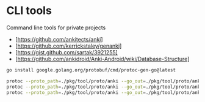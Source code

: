 # CLI tools

Command line tools for private projects

- [https://github.com/ankitects/anki]
- [https://github.com/kerrickstaley/genanki]
- [https://gist.github.com/sartak/3921255]
- [https://github.com/ankidroid/Anki-Android/wiki/Database-Structure]

```sh
go install google.golang.org/protobuf/cmd/protoc-gen-go@latest

protoc --proto_path=./pkg/tool/proto/anki --go_out=./pkg/tool/proto/anki ./pkg/tool/proto/anki/generic.proto
protoc --proto_path=./pkg/tool/proto/anki --go_out=./pkg/tool/proto/anki ./pkg/tool/proto/anki/notetypes.proto
protoc --proto_path=./pkg/tool/proto/anki --go_out=./pkg/tool/proto/anki ./pkg/tool/proto/anki/notes.proto
```
